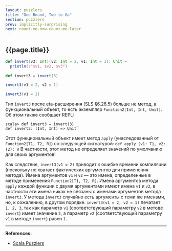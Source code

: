 ```yaml
---
layout: puzzlers
title: "One Bound, Two to Go"
section: puzzlers
prev: implicitly-surprising
next: count-me-now-count-me-later
---
```


## {{page.title}}

```scala mdoc
def invert(v3: Int)(v2: Int = 2, v1: Int = 1): Unit =
  println(s"$v1, $v2, $v3")
  
def invert3 = invert(3) _

invert3(v1 = 2, v2 = 1)
```

```scala mdoc:fail
invert3(v1 = 2)
```

Тип `invert3` после eta-расширения (SLS §6.26.5) больше не метод, 
а функциональный объект, то есть экземпляр `Function2[Int, Int, Unit]`. 
Об этом также сообщает REPL: 

```text
scala> def invert3 = invert(3) _
def invert3: (Int, Int) => Unit
```

Этот функциональный объект имеет метод `apply` (унаследованный от `Function2[T1, T2, R]`) 
со следующей сигнатурой: `def apply (v1: T1, v2: T2): R` 
В частности, этот метод не определяет значений по умолчанию для своих аргументов! 

Как следствие, `invert3(v1 = 2)` приводит к ошибке времени компиляции 
(поскольку не хватает фактических аргументов для применения метода). 
Имена аргументов `v1` и `v2` — это имена, определенные в методе применения `Function2[T1, T2, R]`. 
Имена аргументов метода `apply` каждой функции с двумя аргументами имеют имена `v1` и `v2`, 
в частности эти имена никак не связаны с именами аргументов метода `invert3`. 
У метода `invert3` случайно есть аргументы с теми же именами, но, к сожалению, в другом порядке. 
`invert3(v1 = 2, v2 = 1)` печатает` 1, 2, 3`, 
так как параметр `v1` (соответствующий параметру `v2` в методе `invert`) имеет значение `2`, 
а параметр `v2` (соответствующий параметру `v1` в методе `invert`) равен `1`.


---

**References:**
- [Scala Puzzlers](https://scalapuzzlers.com/index.html#pzzlr-020)

